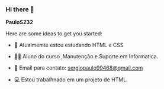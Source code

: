 ### Hi there 👋


**PauloS232** 

Here are some ideas to get you started:

- 🔭 Atualmemte estou estudando HTML e CSS
- 🧑‍🎓 Aluno do curso ,Manutenção e Suporte em Informatica.
- 📧 Email para contato: sergiopaulo99468@gmail.com
- 💻 Estou trabalhnado em um projeto de HTML.

  [](https://github.com/PauloS232/PauloS232/assets/150396237/0598f574-7b57-490a-b29b-135cd140ea6c)

